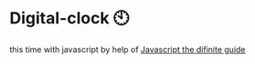# Digital-clock 🕙                                                                               
this time with javascript by help of <a href="https://www.oreilly.com/library/view/javascript-the-definitive/0596101996/">Javascript the difinite guide</a>  
 
   
